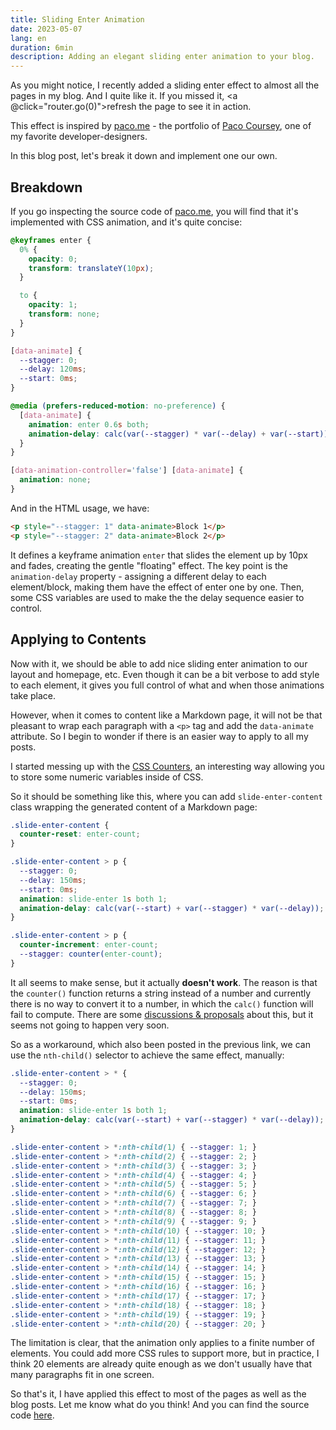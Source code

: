 ```yaml
---
title: Sliding Enter Animation
date: 2023-05-07
lang: en
duration: 6min
description: Adding an elegant sliding enter animation to your blog.
---
```


<script setup lag="ts">
import { useRouter } from 'vue-router'

const router = useRouter()
</script>

As you might notice, I recently added a sliding enter effect to almost all the pages in my blog. And I quite like it. If you missed it, <a @click="router.go(0)">refresh the page</a> to see it in action.

This effect is inspired by [paco.me](https://paco.me/) - the portfolio of [Paco Coursey](https://twitter.com/pacocoursey), one of my favorite developer-designers.

In this blog post, let's break it down and implement one our own.

## Breakdown

If you go inspecting the source code of [paco.me](https://paco.me/), you will find that it's implemented with CSS animation, and it's quite concise:

```css
@keyframes enter {
  0% {
    opacity: 0;
    transform: translateY(10px);
  }

  to {
    opacity: 1;
    transform: none;
  }
}

[data-animate] {
  --stagger: 0;
  --delay: 120ms;
  --start: 0ms;
}

@media (prefers-reduced-motion: no-preference) {
  [data-animate] {
    animation: enter 0.6s both;
    animation-delay: calc(var(--stagger) * var(--delay) + var(--start));
  }
}

[data-animation-controller='false'] [data-animate] {
  animation: none;
}
```

And in the HTML usage, we have:

```html
<p style="--stagger: 1" data-animate>Block 1</p>
<p style="--stagger: 2" data-animate>Block 2</p>
```

It defines a keyframe animation `enter` that slides the element up by 10px and fades, creating the gentle "floating" effect. The key point is the `animation-delay` property - assigning a different delay to each element/block, making them have the effect of enter one by one. Then, some CSS variables are used to make the the delay sequence easier to control.

## Applying to Contents

Now with it, we should be able to add nice sliding enter animation to our layout and homepage, etc. Even though it can be a bit verbose to add style to each element, it gives you full control of what and when those animations take place.

However, when it comes to content like a Markdown page, it will not be that pleasant to wrap each paragraph with a `<p>` tag and add the `data-animate` attribute. So I begin to wonder if there is an easier way to apply to all my posts.

I started messing up with the [CSS Counters](https://developer.mozilla.org/en-US/docs/Web/CSS/CSS_Counter_Styles/Using_CSS_counters), an interesting way allowing you to store some numeric variables inside of CSS.

So it should be something like this, where you can add `slide-enter-content` class wrapping the generated content of a Markdown page:

```css
.slide-enter-content {
  counter-reset: enter-count;
}

.slide-enter-content > p {
  --stagger: 0;
  --delay: 150ms;
  --start: 0ms;
  animation: slide-enter 1s both 1;
  animation-delay: calc(var(--start) + var(--stagger) * var(--delay));
}

.slide-enter-content > p {
  counter-increment: enter-count;
  --stagger: counter(enter-count);
}
```

It all seems to make sense, but it actually **doesn't work**. The reason is that the `counter()` function returns a string instead of a number and currently there is no way to convert it to a number, in which the `calc()` function will fail to compute. There are some [discussions & proposals](https://github.com/w3c/csswg-drafts/issues/1026) about this, but it seems not going to happen very soon.

So as a workaround, which also been posted in the previous link, we can use the `nth-child()` selector to achieve the same effect, manually:

<!-- eslint-skip -->

```css
.slide-enter-content > * {
  --stagger: 0;
  --delay: 150ms;
  --start: 0ms;
  animation: slide-enter 1s both 1;
  animation-delay: calc(var(--start) + var(--stagger) * var(--delay));
}

.slide-enter-content > *:nth-child(1) { --stagger: 1; }
.slide-enter-content > *:nth-child(2) { --stagger: 2; }
.slide-enter-content > *:nth-child(3) { --stagger: 3; }
.slide-enter-content > *:nth-child(4) { --stagger: 4; }
.slide-enter-content > *:nth-child(5) { --stagger: 5; }
.slide-enter-content > *:nth-child(6) { --stagger: 6; }
.slide-enter-content > *:nth-child(7) { --stagger: 7; }
.slide-enter-content > *:nth-child(8) { --stagger: 8; }
.slide-enter-content > *:nth-child(9) { --stagger: 9; }
.slide-enter-content > *:nth-child(10) { --stagger: 10; }
.slide-enter-content > *:nth-child(11) { --stagger: 11; }
.slide-enter-content > *:nth-child(12) { --stagger: 12; }
.slide-enter-content > *:nth-child(13) { --stagger: 13; }
.slide-enter-content > *:nth-child(14) { --stagger: 14; }
.slide-enter-content > *:nth-child(15) { --stagger: 15; }
.slide-enter-content > *:nth-child(16) { --stagger: 16; }
.slide-enter-content > *:nth-child(17) { --stagger: 17; }
.slide-enter-content > *:nth-child(18) { --stagger: 18; }
.slide-enter-content > *:nth-child(19) { --stagger: 19; }
.slide-enter-content > *:nth-child(20) { --stagger: 20; }
```

The limitation is clear, that the animation only applies to a finite number of elements. You could add more CSS rules to support more, but in practice, I think 20 elements are already quite enough as we don't usually have that many paragraphs fit in one screen.

So that's it, I have applied this effect to most of the pages as well as the blog posts. Let me know what do you think! And you can find the source code [here](https://github.com/antfu/antfu.me/blob/b9f54c9421ae94e37d4cd598c20e02c4f3ed8db4/src/styles/main.css#L87).
